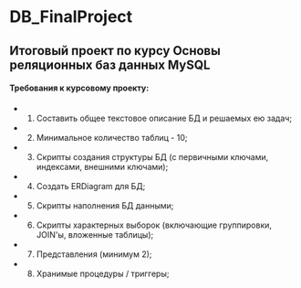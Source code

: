 # DB_FinalProject
## Итоговый проект по курсу Основы реляционных баз данных MySQL

#### Требования к курсовому проекту:

* 1. Составить общее текстовое описание БД и решаемых ею задач;
* 2. Минимальное количество таблиц - 10;
* 3. Скрипты создания структуры БД (с первичными ключами, индексами, внешними ключами);
* 4. Создать ERDiagram для БД;
* 5. Скрипты наполнения БД данными;
* 6. Скрипты характерных выборок (включающие группировки, JOIN'ы, вложенные таблицы);
* 7. Представления (минимум 2);
* 8. Хранимые процедуры / триггеры;
